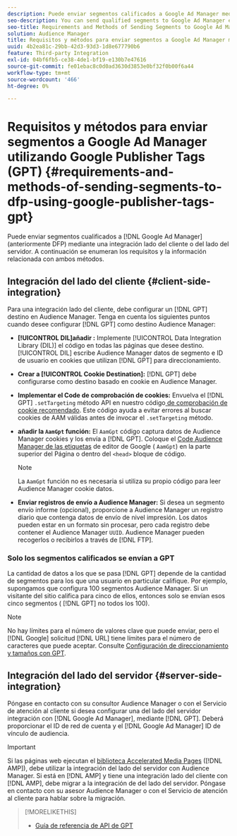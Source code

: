 ```yaml
---
description: Puede enviar segmentos calificados a Google Ad Manager mediante una integración lado del cliente o del lado del servidor. A continuación se enumeran los requisitos y la información relacionada con ambos métodos.
seo-description: You can send qualified segments to Google Ad Manager either through a client-side or through a server-side integration. Requirements and related information about both methods are listed below.
seo-title: Requirements and Methods of Sending Segments to Google Ad Manager Using Google Publisher Tags (GPT)
solution: Audience Manager
title: Requisitos y métodos para enviar segmentos a Google Ad Manager mediante Google Publisher Tags (GPT)
uuid: 4b2ea81c-29bb-42d3-93d3-1d8e677790b6
feature: Third-party Integration
exl-id: 04bf6fb5-ce38-4de1-bf19-e130b7e47616
source-git-commit: fe01ebac8c0d0ad3630d3853e0bf32f0b00f6a44
workflow-type: tm+mt
source-wordcount: '466'
ht-degree: 0%

---
```


# Requisitos y métodos para enviar segmentos a Google Ad Manager utilizando Google Publisher Tags (GPT) {#requirements-and-methods-of-sending-segments-to-dfp-using-google-publisher-tags-gpt}

Puede enviar segmentos cualificados a [!DNL Google Ad Manager] (anteriormente DFP) mediante una integración lado del cliente o del lado del servidor. A continuación se enumeran los requisitos y la información relacionada con ambos métodos.

## Integración del lado del cliente {#client-side-integration}

Para una integración lado del cliente, debe configurar un [!DNL GPT] destino en Audience Manager. Tenga en cuenta los siguientes puntos cuando desee configurar [!DNL GPT] como destino Audience Manager:

* **[!UICONTROL DIL]añadir :** Implemente [!UICONTROL Data Integration Library (DIL)] el código en todas las páginas que desee destino. [!UICONTROL DIL] escribe Audience Manager datos de segmento e ID de usuario en cookies que utilizan [!DNL GPT] para direccionamiento.

* **Crear a [!UICONTROL Cookie Destination]:** [!DNL GPT] debe configurarse como destino basado en cookie en Audience Manager.

* **Implementar el Code de comprobación de cookies:** Envuelva el [!DNL GPT] `.setTargeting` método API en nuestro código[ de comprobación de cookie recomendado](../../integration/gpt-aam-destination/gpt-aam-modify-api.md). Este código ayuda a evitar errores al buscar cookies de AAM válidas antes de invocar el `.setTargeting` método.

* **añadir la `AamGpt` función:** El `AamGpt` código captura datos de Audience Manager cookies y los envía a [!DNL GPT]. Coloque el [Code Audience Manager de las etiquetas](../../integration/gpt-aam-destination/gpt-aam-aamgpt-code.md) de editor de Google ( `AamGpt`) en la parte superior del Página o dentro del `<head>` bloque de código.

  >[!NOTE]
  >
  >La `AamGpt` función no es necesaria si utiliza su propio código para leer Audience Manager cookie datos.

* **Enviar registros de envío a Audience Manager:** Si desea un segmento envío informe (opcional), proporcione a Audience Manager un registro diario que contenga datos de envío de nivel impresión. Los datos pueden estar en un formato sin procesar, pero cada registro debe contener el Audience Manager `UUID`. Audience Manager pueden recogerlos o recibirlos a través de [!DNL FTP].

### Solo los segmentos calificados se envían a GPT

La cantidad de datos a los que se pasa [!DNL GPT] depende de la cantidad de segmentos para los que una usuario en particular califique. Por ejemplo, supongamos que configura 100 segmentos Audience Manager. Si un visitante del sitio califica para cinco de ellos, entonces solo se envían esos cinco segmentos ( [!DNL GPT] no todos los 100).

>[!NOTE]
>
>No hay límites para el número de valores clave que puede enviar, pero el [!DNL Google] solicitud [!DNL URL] tiene límites para el número de caracteres que puede aceptar. Consulte [Configuración de direccionamiento y tamaños con GPT](https://support.google.com/dfp_premium/bin/answer.py?hl=en&answer=1697712).

## Integración del lado del servidor {#server-side-integration}

Póngase en contacto con su consultor Audience Manager o con el Servicio de atención al cliente si desea configurar una del lado del servidor integración con [!DNL Google Ad Manager], mediante [!DNL GPT]. Deberá proporcionar el ID de red de cuenta y el [!DNL Google Ad Manager] ID de vínculo de audiencia.

>[!IMPORTANT]
>
>Si las páginas web ejecutan el [biblioteca Accelerated Media Pages](https://www.ampproject.org/) ([!DNL AMP]), debe utilizar la integración del lado del servidor con Audience Manager. Si está en [!DNL AMP] y tiene una integración lado del cliente con [!DNL AMP], debe migrar a la integración de del lado del servidor. Póngase en contacto con su asesor Audience Manager o con el Servicio de atención al cliente para hablar sobre la migración.

>[!MORELIKETHIS]
>
>* [Guía de referencia de API de GPT](https://support.google.com/dfp_premium/bin/answer.py?hl=en&answer=1650154)

